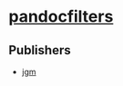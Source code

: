 # [pandocfilters](https://pypi.org/project/pandocfilters)



## Publishers
- [jgm](https://pypi.org/user/jgm)

